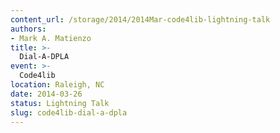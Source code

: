 ```yaml
---
content_url: /storage/2014/2014Mar-code4lib-lightning-talk
authors:
- Mark A. Matienzo
title: >-
  Dial-A-DPLA
event: >-
  Code4lib
location: Raleigh, NC
date: 2014-03-26
status: Lightning Talk
slug: code4lib-dial-a-dpla
---
```


